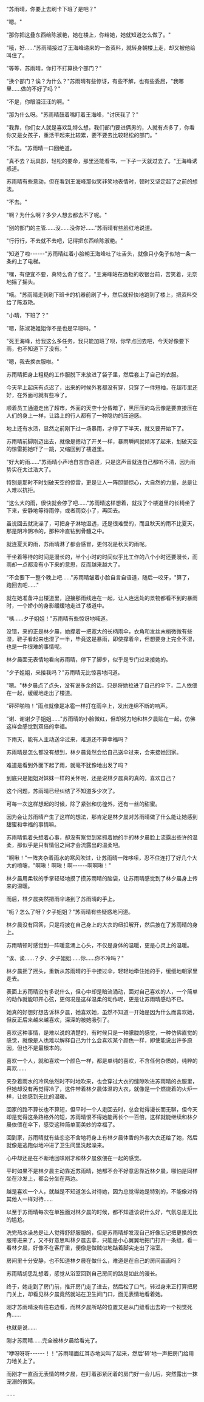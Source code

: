 <link rel="stylesheet" href="../../styles/text.css" />

"苏雨晴，你要上去刷卡下班了是吧？"

"嗯。"

"那你把这叠东西给陈淑艳，她在楼上，你给她，她就知道怎么做了。"

"哦，好......"苏雨晴接过了王海峰递来的一沓资料，就转身朝楼上走，却又被他给叫住了。

"等等，苏雨晴，你打不打算换个部门？"

"换个部门？诶？为什么？"苏雨晴有些惊讶，有些不解，也有些委屈，"我哪里......做的不好了吗？"

"不是，你眼泪汪汪的啊。"

"那为什么呀。"苏雨晴鼓着嘴盯着王海峰，"讨厌我了？"

"我靠，你们女人就是喜欢乱特么想，我们部门要进俩男的，人就有点多了，你看你又是女孩子，重活干起来比较累，要不要去比较轻松的部门。"

"不去。"苏雨晴一口回绝道。

"真不去？玩具部，轻松的要命，那里还能看书，一下子一天就过去了。"王海峰诱惑道。

苏雨晴有些意动，但在看到王海峰那似笑非笑地表情时，顿时又坚定起了之前的想法。

"不去。"

"啊？为什么啊？多少人想去都去不了呢。"

"别的部门的主管......没......没你好......"苏雨晴有些脸红地说道。

"行行行，不去就不去吧，记得把东西给陈淑艳。"

"知道了啦------"苏雨晴红着小脸朝王海峰吐了吐舌头，就像只小兔子似地一条一条的上了电梯。

"嘿，有便宜不要，真特么奇了怪了。"王海峰站在酒柜的收银台前，苦笑着，无奈地摇了摇头。

"嘀。"苏雨晴走到刷下班卡的机器前刷了卡，然后就轻快地跑到了楼上，把资料交给了陈淑艳。

"小晴，下班了？"

"嗯，陈淑艳姐姐你不是也是早班吗。"

"死王海峰，给我这么多任务，我只能加班了呗，你早点回去吧，今天好像要下雨，也不知道下了没有。"

"嗯，我去换衣服啦。"

苏雨晴把身上粗糙的工作服脱下来放进了袋子里，然后套上了自己的衣服。

今天早上起床有点迟了，出来的时候外套都没有穿，只穿了一件短袖，在超市里还好，在外面可就有些冷了。

顺着员工通道走出了超市，外面的天空十分昏暗了，黑压压的乌云像是要直接压在人们的身上一样，让路上的行人都有了一种隐约的压迫感。

地上还有水渍，显然之前刚下过一场暴雨，才停了下半天，就又要开始下了。

苏雨晴前脚刚迈出去，就像是摁动了开关一样，暴雨瞬间就倾泻了起来，划破天空的惊雷把她吓了一跳，又缩回到了楼道里。

"好大的雨......"苏雨晴小声地自言自语道，只是这声音就连自己都听不清，因为雨势实在太过浩大了。

特别是那时不时划破天空的惊雷，更是让人一阵胆颤惊心，大自然的力量，总是让人难以抗拒。

"这么大的雨，很快就会停了吧......"苏雨晴这样想着，就找了个楼道里的长椅坐了下来，安静地等待雨停，或者雨变小了，再回去。

虽说回去就洗澡了，可把身子淋地湿透，还是很难受的，而且秋天的雨不比夏天，那是阴冷阴冷的，那种冷直钻到骨髓之中。

就连夏天的雨，苏雨晴淋了都会感冒，更何况是秋天的雨呢。

干坐着等待的时间是漫长的，半个小时的时间似乎比工作的八个小时还要漫长，而雨却一点都没有小下来的意思，反而越来越大了。

"不会要下一整个晚上吧......"苏雨晴皱着小脸自言自语道，随后一咬牙，"算了，跑回去吧......"

就在她准备冲出楼道里，迎接那雨线连在一起，让人连远处的景物都看不到的暴雨时，一个娇小的身影缓缓地走进了楼道中。

"咦......夕子姐姐！"苏雨晴有些惊讶地喊道。

没错，来的正是林夕晨，她撑着一把宽大的长柄雨伞，衣角和发丝末梢微微有些湿，鞋子看起来也湿了一半，毕竟这是暴雨，即使撑着伞，但想要身上完全不湿，也是一件很难的事情呢。

林夕晨面无表情地看向苏雨晴，停下了脚步，似乎是专门过来接她的。

"夕子姐姐，来接我吗？"苏雨晴无比惊喜地问道。

"嗯。"林夕晨点了点头，没有说多余的话，只是将她拉进了自己的伞下，二人依偎在一起，缓缓地走出了楼道。

"砰砰啪啪！"雨点就像是冰雹一样打在雨伞上，发出连绵不断的响声。

"谢、谢谢夕子姐姐......"苏雨晴的小脸微红，但却努力地和林夕晨贴在一起，仿佛这样会感觉到双倍的幸福。

下雨天，能有人主动送伞过来，难道还不算幸福吗？

苏雨晴是怎么都没有想到，林夕晨竟然会给自己送伞过来，会来接她回家。

难道是看到外面下起了雨，就毫不犹豫地出发了吗？

到底只是姐姐对妹妹一样的关怀呢，还是说林夕晨真的真的，喜欢自己？

这个问题，苏雨晴已经纠结了不知道多少次了。

可每一次这样想起的时候，除了紧张和彷徨外，还有一丝的甜蜜。

因为会让苏雨晴产生了这样的想法，那肯定是林夕晨对苏雨晴做了什么能让她感到甜蜜和幸福的事情嘛。

苏雨晴低着头想着心事，却没有察觉到紧抓着她的手的林夕晨脸上流露出些许的温柔，那似乎是只有情侣之间才会流露出的温柔吧。

"啊啾！"一阵夹杂着雨水的寒风吹过，让苏雨晴一阵哆嗦，忍不住连打了好几个大大的喷嚏，"啊啾！啊啾！啊------啊啊啾！"

林夕晨用柔软的手掌轻轻地摸了摸苏雨晴的脑袋，让苏雨晴感觉到了林夕晨身上传来的温暖。

而后，林夕晨突然把雨伞递到了苏雨晴的手上。

"呃？怎么了呀？夕子姐姐？"苏雨晴有些疑惑地问道。

林夕晨没有回答，只是将披在自己身上的大衣的纽扣解开，然后披在了苏雨晴的身上。

苏雨晴顿时感觉到一阵暖意涌上心头，不仅是身体的温暖，更是心灵上的温暖。

"诶、诶......？夕、夕子姐姐......你......你不冷吗？"

林夕晨摇了摇头，重新从苏雨晴的手中接过伞，轻轻地牵住她的手，缓缓地朝家里走去。

表面上苏雨晴没有多说什么，但心中却是暗流涌动，面对自己喜欢的人，一个简单的动作就能叩开心弦，更何况是这样温柔的动作呢，更是让苏雨晴感动不已。

她真的好想好想告诉林夕晨，她喜欢她，虽然不知道一开始是因为什么而喜欢她，但反正后来越来越喜欢，深深的被她吸引了。

喜欢这种事情，是难以说的清楚的，有时候只是一种朦胧的感觉，一种仿佛直觉的感觉，就像是人也难以解释自己为什么会喜欢某个颜色一样，即使能说出许多原因，但也不是最根本的。

喜欢一个人，就和喜欢一个颜色一样，都是单纯的喜欢，不含任何杂质的，纯粹的喜欢......

夹杂着雨水的冷风依然时不时地吹来，也会穿过大衣的缝隙吹进苏雨晴的衣服里，但她却没有再觉得冷了，这件带着林夕晨体温的大衣，就像是一个燃烧着的火炉一样，让她感到无比的温暖。

回家的路不算长也不算短，但平时一个人走回去时，总会觉得漫长而无聊，但今天却是觉得这条路格外的短，苏雨晴恨不得她能再长个一百倍，这样就能继续和林夕晨依偎在伞下，感受这种简单而美妙的幸福了。

回到家，苏雨晴就有些恋恋不舍地将身上有林夕晨体香的外套大衣还给了她，然后就像是逃跑似地冲进了卫生间里洗起澡来。

心中却还是在不断地回味刚才和林夕晨依偎在一起的感觉。

平时如果不是林夕晨主动靠近苏雨晴，她都不会不好意思靠近林夕晨，哪怕是同样坐在沙发上，都会分坐在两边。

越是喜欢一个人，就越是不知道怎么对待她，因为总觉得她是特别的，不能像对待其他人一样对待......

以至于苏雨晴每次在单独面对林夕晨的时候，都不知道该说什么好，气氛总是无比的尴尬。

洗完热水澡总是让人觉得舒舒服服的，但是苏雨晴却发现自己好像忘记把更换的衣服带进来了，又不好意思叫林夕晨去拿，只能是小心翼翼地把门打开一条缝，看一看林夕晨，好像不在客厅里，便像是做贼似地踮着脚尖走出了浴室。

房间里十分安静，也不知道林夕晨在做什么，难道是在自己的房间画画吗？

苏雨晴胡思乱想着，感觉从浴室回到自己房间的路是如此的漫长。

终于，她走到了房门前，推开房门走了进去，然后松了口气，转过身来正打算把房门关上，却看见林夕晨竟然就站在卫生间门口，面无表情地看着她。

刚才苏雨晴没有往右边看，而林夕晨所站的位置又是从门缝看出去的一个视觉死角......

也就是说......

刚才苏雨晴......完全被林夕晨给看光了。

"咿呀呀呀------！！"苏雨晴面红耳赤地尖叫了起来，然后'砰'地一声把房门给用力地关上了。

而刚才一直面无表情的林夕晨，在盯着那紧闭着的房门好一会儿后，突然露出一抹宠溺的微笑。

......
